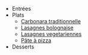 <!-- docs/_sidebar.md -->
- Entrées
- Plats 
  - [Carbonara traditionnelle](Carbonara-traditionnelle.md)
  - [Lasagnes bolognaise](Lasagnes-bolognaise.md)
  - [Lasagnes vegetariennes](Lasagnes-vegetariennes.md)
  - [Pâte à pizza](Pate-a-pizza.md)
- Desserts
